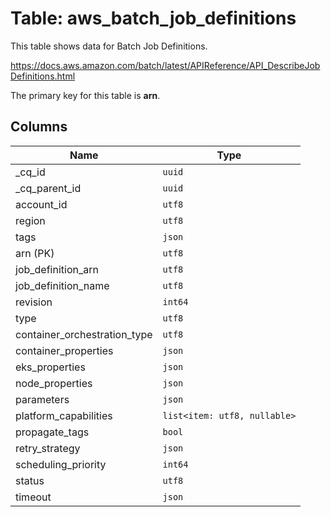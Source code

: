 # Table: aws_batch_job_definitions

This table shows data for Batch Job Definitions.

https://docs.aws.amazon.com/batch/latest/APIReference/API_DescribeJobDefinitions.html

The primary key for this table is **arn**.

## Columns

| Name          | Type          |
| ------------- | ------------- |
|_cq_id|`uuid`|
|_cq_parent_id|`uuid`|
|account_id|`utf8`|
|region|`utf8`|
|tags|`json`|
|arn (PK)|`utf8`|
|job_definition_arn|`utf8`|
|job_definition_name|`utf8`|
|revision|`int64`|
|type|`utf8`|
|container_orchestration_type|`utf8`|
|container_properties|`json`|
|eks_properties|`json`|
|node_properties|`json`|
|parameters|`json`|
|platform_capabilities|`list<item: utf8, nullable>`|
|propagate_tags|`bool`|
|retry_strategy|`json`|
|scheduling_priority|`int64`|
|status|`utf8`|
|timeout|`json`|